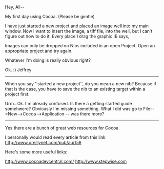 Hey, All--

My first day using Cocoa. (Please be gentle)

I have just started a new project and placed an image well into my main window. Now I want to insert the image, a tiff file, into the well, but I can't figure out how to do it. Every place I drag the graphic IB says, 

Images can only be dropped on Nibs included in an open Project. Open an appropriate project and try again.

Whatever I'm doing is really obvious right?

Ok. :)
Jeffrey

----

When you say ''started a new project'', do you mean a new nib? Because if that is the case, you have to save the nib to an existing target within a project first.


Urm...Ok. I'm already confused. Is there a getting started guide somehwere? Obviously I'm missing something. What I did was go to File-->New-->Cocoa-->Application -- was there more?

----

Yes there are a bunch of great web resources for Cocoa.

I personally would read every article from this link http://www.oreillynet.com/pub/au/159

Here's some more useful links:

http://www.cocoadevcentral.com/
http://www.stepwise.com